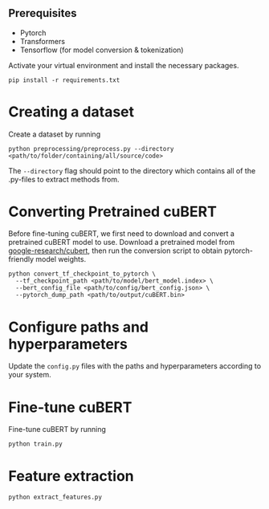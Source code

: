 #

## Prerequisites

- Pytorch
- Transformers
- Tensorflow (for model conversion & tokenization)

Activate your virtual environment and install the necessary packages.
```
pip install -r requirements.txt
```

# Creating a dataset
Create a dataset by running
```
python preprocessing/preprocess.py --directory <path/to/folder/containing/all/source/code>
```
The `--directory` flag should point to the directory which contains all of the .py-files to extract methods from.

# Converting Pretrained cuBERT
Before fine-tuning cuBERT, we first need to download and convert a pretrained cuBERT model to use.
Download a pretrained model from [google-research/cubert](https://github.com/google-research/google-research/tree/master/cubert), then run the conversion script to obtain pytorch-friendly model weights.

```
python convert_tf_checkpoint_to_pytorch \
  --tf_checkpoint_path <path/to/model/bert_model.index> \
  --bert_config_file <path/to/config/bert_config.json> \
  --pytorch_dump_path <path/to/output/cuBERT.bin>
```

# Configure paths and hyperparameters
Update the `config.py` files with the paths and hyperparameters according to your system.

# Fine-tune cuBERT

Fine-tune cuBERT by running
```
python train.py
```

# Feature extraction
```
python extract_features.py
```